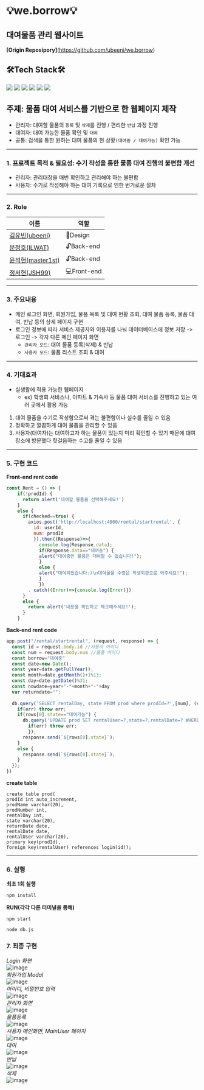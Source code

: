# :bulb:we.borrow:bulb:
## 대여물품 관리 웹사이트 
**[Origin Reposipory]**(https://github.com/ubeeni/we.borrow)
## 🛠Tech Stack🛠 
<img src="https://img.shields.io/badge/react-61DAFB?style=flat-square&logo=react&logoColor=black"/></a> 
<img src="https://img.shields.io/badge/HTML5-E34F26?style=flat-square&logo=HTML5&logoColor=white"/></a> 
<img src="https://img.shields.io/badge/CSS3-1572B6?style=flat-square&logo=CSS3&logoColor=white"/></a> 
<img src="https://img.shields.io/badge/JavaScript-F7DF1E?style=flat-square&logo=JavaScript&logoColor=white"/></a>
<img src="https://img.shields.io/badge/Node.js-339933?style=flat-square&logo=Node.js&logoColor=white"/></a> 
<img src="https://img.shields.io/badge/MySQL-4479A1?style=flat-square&logo=MySQL&logoColor=white"/>

## 주제: 물품 대여 서비스를 기반으로 한 웹페이지 제작
* 관리자: 대여할 물품의 ```등록``` 및 ```삭제```를 진행 / 편리한 ```반납``` 과정 진행
* 대여자: 대여 가능한 물품 확인 및 ```대여```
* 공통: 검색을 통한 원하는 대여 물품의 현 상황```(대여중 / 대여가능)``` 확인 가능
---
### 1. 프로젝트 목적 & 필요성: 수기 작성을 통한 물품 대여 진행의 불편함 개선
* 관리자: 관리대장을 매번 확인하고 관리해야 하는 불편함
* 사용자: 수기로 작성해야 하는 대여 기록으로 인한 번거로운 절차
---
### 2. Role
|이름|역할|
|------|---|
|[김유빈(ubeeni)](https://github.com/ubeeni)|:art:Design|
|[문정호(ILWAT)](https://github.com/ILWAT)|:unlock:Back-end|
|[윤석현(master1st)](https://github.com/master1st)|:unlock:Back-end|
|[정서현(JSH99)](https://github.com/JSH99)|:computer:Front-end|

---
### 3. 주요내용
* 메인 로그인 화면, 회원가입, 물품 목록 및 대여 현황 조회, 대여 물품 등록, 물품 대여, 반납 등의 상세 페이지 구현
* 로그인 정보에 따라 서비스 제공자와 이용자를 나눠 데이터베이스에 정보 저장 -> 로그인 -> 각자 다른 메인 페이지 화면
  - ```관리자 모드```: 대여 물품 등록(삭제) & 반납
  - ```사용자 모드```: 물품 리스트 조회 & 대여
---
### 4. 기대효과
* 실생활에 적용 가능한 웹페이지
  - ex) 학생회 서비스나, 아파트 & 기숙사 등 물품 대여 서비스를 진행하고 있는 여러 곳에서 활용 가능
1. 대여 물품을 수기로 작성함으로써 겪는 불편함이나 실수를 줄일 수 있음
2. 정확하고 깔끔하게 대여 물품을 관리할 수 있음
3. 사용자(대여자)는 대여하고자 하는 물품이 있는지 미리 확인할 수 있기 때문에 대여 장소에 방문했다 헛걸음하는 수고를 줄일 수 있음
---
### 5. 구현 코드
**Front-end rent code**
``` js
const Rent = () => {
    if(!prodId) {
      return alert('대여할 물품을 선택해주세요!')
    }
    else {
      if(checked==true) {
        axios.post('http://localhost:4000/rental/startrental', {
          id: userId,
          num: prodId
          }).then((Response)=>{
            console.log(Response.data);
            if(Response.data=="대여중") {
            alert("대여중인 물품은 대여할 수 없습니다!");
            }
            else {
            alert("대여되었습니다:)\n대여물품 수령은 학생회관으로 와주세요!");
            }
            })
        . catch((Error)=>{console.log(Error)})        
      }
      else {
        return alert('내용을 확인하고 체크해주세요!');
      }
    }
```
**Back-end rent code**
``` js
app.post("/rental/startrental", (request, response) => {
  const id = request.body.id //사용자 아이디
  const num = request.body.num //물품 아이디
  const borrow="대여중"
  const date=new Date();
  const year=date.getFullYear();
  const month=date.getMonth()+1%13;
  const day=date.getDate()%31;
  const nowdate=year+"-"+month+"-"+day
  var returndate="";
    
  db.query('SELECT rentalDay, state FROM prod where prodId=?',[num], (err,rows) => {
    if(err) throw err;
    if(rows[0].state=="대여가능") {
      db.query('UPDATE prod SET rentalUser=?,state=?,rentalDate=? WHERE prodId=? ',[id,borrow,nowdate,num], (err,rows) => {
        if(err) throw err;
        });
      response.send(`${rows[0].state}`);
    }
    else {
      response.send(`${rows[0].state}`);
    }
  });
})
``` 
**create table**
``` 
create table prod(
prodId int auto_increment,
prodName varchar(20),
prodNumber int,
rentalDay int,
state varchar(20),
returnDate date,
rentalDate date,
rentalUser varchar(20),
primary key(prodId),
foreign key(rentalUser) references login(id));
```
---
### 6. 실행
**최초 1회 실행**
```
npm install
```
**RUN(각각 다른 터미널을 통해)**
```
npm start
```
```
node db.js
```
### 7. 최종 구현
*Login 화면*
<br>
![image](https://user-images.githubusercontent.com/69234788/143406179-0738dc8d-d2ba-4cc7-a2d5-e198943f0378.png)
<br>
*회원가입 Modal*
<br>
![image](https://user-images.githubusercontent.com/69234788/143406342-db56dc53-1485-4d37-a2b7-c501eda493d1.png)
<br>
*아이디, 비밀번호 입력*
<br>
![image](https://user-images.githubusercontent.com/69234788/143406440-57391f46-2f30-4b88-be4c-5a614131e65c.png)
<br>
*관리자 화면*
<br>
![image](https://user-images.githubusercontent.com/69234788/143406555-24763135-5a92-4902-a8c7-7f56883cdf24.png)
<br>
*물품등록*
<br>
![image](https://user-images.githubusercontent.com/69234788/143406596-d2e2198a-42c5-4c3c-a7d2-fd958b0486e7.png)
<br>
*사용자 메인화면, MainUser 페이지*
<br>
![image](https://user-images.githubusercontent.com/69234788/143406673-6bcf29ff-c1d1-424f-a7ef-dbfc9bb15dec.png)
<br>
*대여*
<br>
![image](https://user-images.githubusercontent.com/69234788/143407092-18c1a2df-28d2-402d-8b1f-f61e8b424456.png)
<br>
*반납*
<br>
![image](https://user-images.githubusercontent.com/69234788/143407184-6a6dcecb-6e50-4789-a238-5acacfeb7088.png)
<br>
*삭제*
<br>
![image](https://user-images.githubusercontent.com/69234788/143407207-e1960c97-5bac-4ca0-8ec0-aa7165290005.png)
